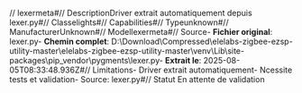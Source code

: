 // lexermeta#// DescriptionDriver extrait automatiquement depuis lexer.py#// Classelights#// Capabilities#// Typeunknown#// ManufacturerUnknown#// Modellexermeta#// Source- **Fichier original**: lexer.py- **Chemin complet**: D:\Download\Compressed\elelabs-zigbee-ezsp-utility-master\elelabs-zigbee-ezsp-utility-master\venv\Lib\site-packages\pip\_vendor\pygments\lexer.py- **Extrait le**: 2025-08-05T08:33:48.936Z#// Limitations- Driver extrait automatiquement- Ncessite tests et validation- Source: lexer.py#// Statut En attente de validation